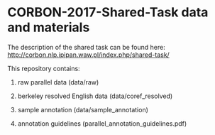 # CORBON-2017-Shared-Task data and materials

The description of the shared task can be found here: http://corbon.nlp.ipipan.waw.pl/index.php/shared-task/

This repository contains:

1) raw parallel data (data/raw)

2) berkeley resolved English data (data/coref_resolved)

3) sample annotation (data/sample_annotation)

4) annotation guidelines (parallel_annotation_guidelines.pdf)
